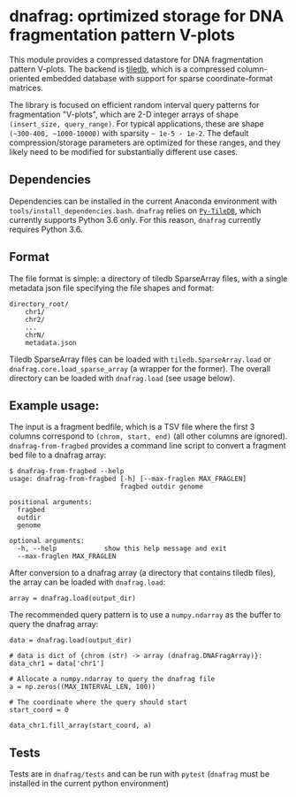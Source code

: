 # dnafrag: oprtimized storage for DNA fragmentation pattern V-plots
This module provides a compressed datastore for DNA fragmentation pattern V-plots.
The backend is [tiledb](https://www.tiledb.io), which is a compressed
column-oriented embedded database with support for sparse coordinate-format matrices.

The library is focused on efficient random interval query patterns for fragmentation
"V-plots", which are 2-D integer arrays of shape `(insert_size, query_range)`.
For typical applications, these are shape `(~300-400, ~1000-10000)` with sparsity
`~ 1e-5 - 1e-2`. The default compression/storage parameters are optimized
for these ranges, and they likely need to be modified for substantially different use cases.

## Dependencies
Dependencies can be installed in the current Anaconda environment with
`tools/install_dependencies.bash`.
`dnafrag` relies on [`Py-TileDB`](https://github.com/TileDB-Inc/TileDB-Py), which
currently supports Python 3.6 only. For this reason, `dnafrag` currently requires
Python 3.6.

## Format
The file format is simple: a directory of tiledb SparseArray files, with a single
metadata json file specifying the file shapes and format:

```
directory_root/
    chr1/
    chr2/
    ...
    chrN/
    metadata.json
```

Tiledb SparseArray files can be loaded with `tiledb.SparseArray.load` or
`dnafrag.core.load_sparse_array` (a wrapper for the former). The overall directory
can be loaded with `dnafrag.load` (see usage below).

## Example usage:
The input is a fragment bedfile, which is a TSV file where the first 3 columns
correspond to `(chrom, start, end)` (all other columns are ignored).
`dnafrag-from-fragbed` provides a command
line script to convert a fragment bed file to a dnafrag array:
```
$ dnafrag-from-fragbed --help
usage: dnafrag-from-fragbed [-h] [--max-fraglen MAX_FRAGLEN]
                            fragbed outdir genome

positional arguments:
  fragbed
  outdir
  genome

optional arguments:
  -h, --help            show this help message and exit
  --max-fraglen MAX_FRAGLEN
```

After conversion to a dnafrag array (a directory that contains tiledb files),
the array can be loaded with `dnafrag.load`:
```
array = dnafrag.load(output_dir)
```

The recommended query pattern is to use a `numpy.ndarray` as the buffer to query
the dnafrag array:

```
data = dnafrag.load(output_dir)

# data is dict of {chrom (str) -> array (dnafrag.DNAFragArray)}:
data_chr1 = data['chr1']

# Allocate a numpy.ndarray to query the dnafrag file
a = np.zeros((MAX_INTERVAL_LEN, 100))

# The coordinate where the query should start
start_coord = 0

data_chr1.fill_array(start_coord, a)
```

## Tests
Tests are in `dnafrag/tests` and can be run with `pytest` (`dnafrag` must be
installed in the current python environment)
